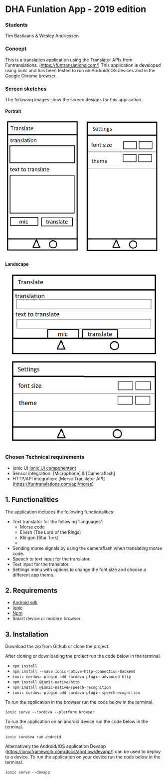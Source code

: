 # DHA Funlation App - 2019 edition

### Students 
Tim Bastiaans & Wesley Andriessen

### Concept
This is a translation application using the Translator APIs from Funtranslations. (https://funtranslations.com/)
This application is developed using Ionic and has been tested to run on Android/IOS devices and in the Google Chrome browser.

### Screen sketches
The following images show the screen designs for this application.

#### Portrait
![Portrait](design-portrait.png)

#### Landscape
![Landscape](design-landscape.png)

### Chosen Technical requirements
- Ionic UI [Ionic UI componentent](https://ionicframework.com/docs/components)
- Sensor integration: [Microphone] & [Cameraflash]
- HTTP/API integration: [Morse Translator API] (https://funtranslations.com/api/morse)

## 1. Functionalities
The application includes the following functionalities:

- Text translator for the following 'languages':
    - Morse code
    - Elvish (The Lord of the Rings)
    - Klingon (Star Trek)
    -
- Sending morse signals by using the cameraflash when translating morse code.
- Speech to text input for the translator.
- Text input for the translator.
- Settings menu with options to change the font size and choose a different app theme.

## 2. Requirements

- [Android sdk](http://www.androiddocs.com/sdk/installing/index.html)
- [Ionic](https://ionicframework.com/getting-started#cli)
- [Npm](https://www.npmjs.com/get-npm)
- Smart device or modern browser

## 3. Installation

Download the zip from Github or clone the project.

After cloning or downloading the project run the code below in the terminal.

- `npm install`
- `npm install --save ionic-native-http-connection-backend`
- `ionic cordova plugin add cordova-plugin-advanced-http`
- `npm install @ionic-native/http`
- `npm install @ionic-native/speech-recognition`
- `ionic cordova plugin add cordova-plugin-speechrecognition`

To run the application in the browser run the code below in the terminal.

`ionic serve --cordova --platform browser`

To run the application on an android device run the code below in the terminal.

`ionic cordova run android`

Alternatively the Android/IOS application Devapp (https://ionicframework.com/docs/appflow/devapp/) can be used to deploy to a device. 
To run the application on your device run the code below in the terminal.

`ionic serve --devapp`
